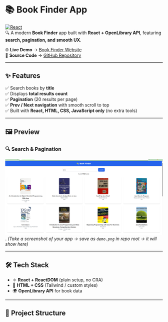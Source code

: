 # 📚 Book Finder App  

[![React](https://img.shields.io/badge/React-18-blue?logo=react)](https://reactjs.org/)  
🔍 A modern **Book Finder** app built with **React + OpenLibrary API**, featuring **search, pagination, and smooth UX**.  

🌐 **Live Demo** → [Book Finder Website](https://cftpq4-5173.csb.app/)  
📂 **Source Code** → [GitHub Repository](https://github.com/Nihal-3005/Book-Finder)  

---

## ✨ Features
✅ Search books by **title**  
✅ Displays **total results count**  
✅ **Pagination** (20 results per page)  
✅ **Prev / Next navigation** with smooth scroll to top  
✅ Built with **React, HTML, CSS, JavaScript only** (no extra tools)  

---

## 🖼️ Preview  

### 🔍 Search & Pagination  
![Book Finder Demo](./Bookfinder.png).
*(Take a screenshot of your app → save as `demo.png` in repo root → it will show here)*  

---

## 🛠️ Tech Stack
- ⚛️ **React + ReactDOM** (plain setup, no CRA)  
- 🎨 **HTML + CSS** (Tailwind / custom styles)  
- 🌍 **OpenLibrary API** for book data  

---

## 📂 Project Structure
